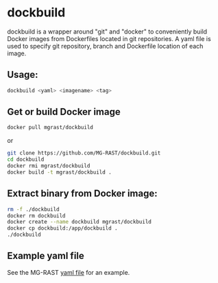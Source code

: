 # dockbuild

dockbuild is a wrapper around "git" and "docker" to conveniently build Docker images from Dockerfiles located in git repositories. A yaml file is used to specify git repository, branch and Dockerfile location of each image.

## Usage:

```bash
dockbuild <yaml> <imagename> <tag>
```

## Get or build Docker image

```bash
docker pull mgrast/dockbuild
```

or

```bash
git clone https://github.com/MG-RAST/dockbuild.git
cd dockbuild
docker rmi mgrast/dockbuild
docker build -t mgrast/dockbuild .
```


## Extract binary from Docker image:
```bash
rm -f ./dockbuild
docker rm dockbuild
docker create --name dockbuild mgrast/dockbuild
docker cp dockbuild:/app/dockbuild .
./dockbuild
```

## Example yaml file
See the MG-RAST [yaml file](https://github.com/MG-RAST/MG-RAST-infrastructure/blob/master/mgrast.yaml) for an example.
